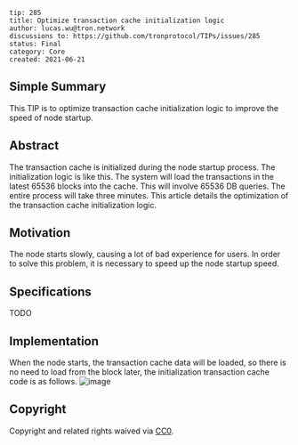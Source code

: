 ```
tip: 285
title: Optimize transaction cache initialization logic
author: lucas.wu@tron.network
discussions to: https://github.com/tronprotocol/TIPs/issues/285
status: Final
category: Core
created: 2021-06-21
```
## Simple Summary
This TIP is to optimize transaction cache initialization logic to improve the speed of node startup.
## Abstract
The transaction cache is initialized during the node startup process. The initialization logic is like this. The system will load the transactions in the latest 65536 blocks into the cache. This will involve 65536 DB queries. The entire process will take three minutes. This article details the optimization of the transaction cache initialization logic.
## Motivation
The node starts slowly, causing a lot of bad experience for users. In order to solve this problem, it is necessary to speed up the node startup speed. 
## Specifications
TODO
## Implementation
When the node starts, the transaction cache data will be loaded, so there is no need to load from the block later, the initialization transaction cache code is as follows.
![image](https://user-images.githubusercontent.com/37210306/122703929-349b2c00-d285-11eb-9479-93d84a8d673d.png)

## Copyright

Copyright and related rights waived via [CC0](LICENSE.md).
